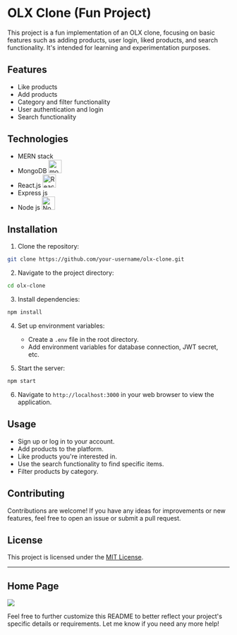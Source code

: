 # OLX Clone (Fun Project)

This project is a fun implementation of an OLX clone, focusing on basic features such as adding products, user login, liked products, and search functionality. It's intended for learning and experimentation purposes.

## Features

- Like products
- Add products
- Category and filter functionality
- User authentication and login
- Search functionality

## Technologies

- MERN stack 
- MongoDB <img src="https://w7.pngwing.com/pngs/956/695/png-transparent-mongodb-original-wordmark-logo-icon-thumbnail.png" alt="mono logo" heigth="30" width="30">
- React.js <img src="https://w7.pngwing.com/pngs/452/495/png-transparent-react-javascript-angularjs-ionic-github-text-logo-symmetry-thumbnail.png" alt="React logo" height="30" width="30">
- Express js
- Node js <img src="https://www.svgrepo.com/show/376337/node-js.svg" alt="Node logo" heigth="30" width="30">

## Installation

1. Clone the repository:

```bash
git clone https://github.com/your-username/olx-clone.git
```

2. Navigate to the project directory:

```bash
cd olx-clone
```

3. Install dependencies:

```bash
npm install
```

4. Set up environment variables:

   - Create a `.env` file in the root directory.
   - Add environment variables for database connection, JWT secret, etc.

5. Start the server:

```bash
npm start
```

6. Navigate to `http://localhost:3000` in your web browser to view the application.

## Usage

- Sign up or log in to your account.
- Add products to the platform.
- Like products you're interested in.
- Use the search functionality to find specific items.
- Filter products by category.

## Contributing

Contributions are welcome! If you have any ideas for improvements or new features, feel free to open an issue or submit a pull request.

## License

This project is licensed under the [MIT License](LICENSE).

---
## Home Page
<img src="https://github.com/vnr235/OLX-Project/assets/136591900/6f0d6eb7-5daf-49e8-bab9-b2285a33c9b0"/>

Feel free to further customize this README to better reflect your project's specific details or requirements. Let me know if you need any more help!
